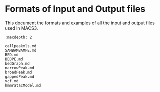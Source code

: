 # Formats of Input and Output files

This document the formats and examples of all the input and output
files used in MACS3.

```{toctree}
:maxdepth: 2

callpeakxls.md
SAMBAMBAMPE.md
BED.md
BEDPE.md
bedGraph.md
narrowPeak.md
broadPeak.md
gappedPeak.md
vcf.md
hmmratacModel.md
